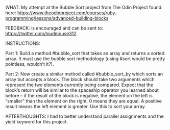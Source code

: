 WHAT: My attempt at the Bubble Sort project from The Odin Project found here: https://www.theodinproject.com/courses/ruby-programming/lessons/advanced-building-blocks

FEEDBACK: is encouraged and can be sent to: https://twitter.com/loudmouse312

INSTRUCTIONS:

Part 1: Build a method #bubble_sort that takes an array and returns a sorted array. It must use the bubble sort methodology (using #sort would be pretty pointless, wouldn’t it?).

Part 2: Now create a similar method called #bubble_sort_by which sorts an array but accepts a block. The block should take two arguments which represent the two elements currently being compared. Expect that the block’s return will be similar to the spaceship operator you learned about before – if the result of the block is negative, the element on the left is “smaller” than the element on the right. 0 means they are equal. A positive result means the left element is greater. Use this to sort your array.

AFTERTHOUGHTS: I had to better understand parallel assignments and the yield keyword for this project.
